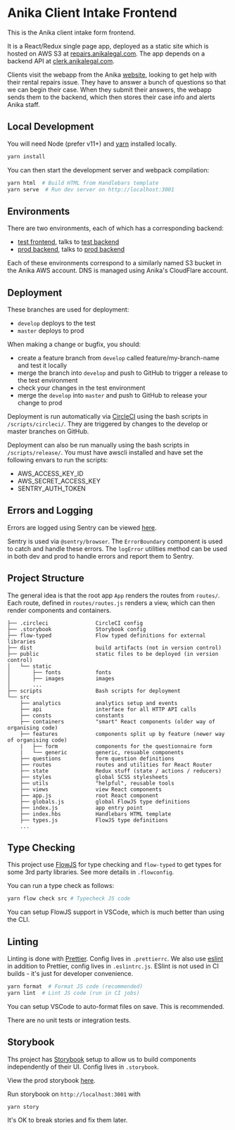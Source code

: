 # Anika Client Intake Frontend

This is the Anika client intake form frontend.

It is a React/Redux single page app, deployed as a static site which is hosted on AWS S3 at [repairs.anikalegal.com](https://repairs.anikalegal.com).
The app depends on a backend API at [clerk.anikalegal.com](https://clerk.anikalegal.com).

Clients visit the webapp from the Anika [website](https://anikalegal.com), looking to get help with their rental repairs issue.
They have to answer a bunch of questions so that we can begin their case. When they submit their answers, the webapp sends them to the backend,
which then stores their case info and alerts Anika staff.

## Local Development

You will need Node (prefer v11+) and [yarn](https://yarnpkg.com/en/) installed locally.

```bash
yarn install
```

You can then start the development server and webpack compilation:

```bash
yarn html  # Build HTML from Handlebars template
yarn serve  # Run dev server on http://localhost:3001
```

## Environments

There are two environments, each of which has a corresponding backend:

- [test frontend](https://test-repairs.anikalegal.com), talks to [test backend](http://test-clerk.anikalegal.com)
- [prod backend](https://repairs.anikalegal.com), talks to [prod backend](http://clerk.anikalegal.com)

Each of these environments correspond to a similarly named S3 bucket in the Anika AWS account.
DNS is managed using Anika's CloudFlare account.

## Deployment

These branches are used for deployment:

- `develop` deploys to the test
- `master` deploys to prod

When making a change or bugfix, you should:

- create a feature branch from `develop` called feature/my-branch-name and test it locally
- merge the branch into `develop` and push to GitHub to trigger a release to the test environment
- check your changes in the test environment
- merge the `develop` into `master` and push to GitHub to release your change to prod

Deployment is run automatically via [CircleCI](https://circleci.com/dashboard) using the bash scripts in `/scripts/circleci/`.
They are triggered by changes to the develop or master branches on GitHub.

Deployment can also be run manually using the bash scripts in `/scripts/release/`. You must have awscli installed and have set the following envars to run the scripts:

- AWS_ACCESS_KEY_ID
- AWS_SECRET_ACCESS_KEY
- SENTRY_AUTH_TOKEN

## Errors and Logging

Errors are logged using Sentry can be viewed [here](https://sentry.io/organizations/anika-legal/projects/).

Sentry is used via `@sentry/browser`. The `ErrorBoundary` component is used to catch and handle these errors.
The `logError` utilities method can be used in both dev and prod to handle errors and report them to Sentry.

## Project Structure

The general idea is that the root app `App` renders the routes from `routes/`. Each route, defined in `routes/routes.js` renders a view, which can then render components and containers.

```
├── .circleci               CircleCI config
├── .storybook              Storybook config
├── flow-typed              Flow typed definitions for external libraries
├── dist                    build artifacts (not in version control)
├── public                  static files to be deployed (in version control)
│   └── static
│       ├── fonts           fonts
│       ├── images          images
│       ...
├── scripts                 Bash scripts for deployment
└── src
    ├── analytics           analytics setup and events
    ├── api                 interface for all HTTP API calls
    ├── consts              constants
    ├── containers          "smart" React components (older way of organising code)
    ├── features            components split up by feature (newer way of organising code)
    |   ├── form            components for the questionnaire form
    |   └── generic         generic, resuable components
    ├── questions           form question definitions
    ├── routes              routes and utilities for React Router
    ├── state               Redux stuff (state / actions / reducers)
    ├── styles              global SCSS stylesheets
    ├── utils               "helpful", reusable tools
    ├── views               view React components
    ├── app.js              root React component
    ├── globals.js          global FlowJS type definitions
    ├── index.js            app entry point
    ├── index.hbs           Handlebars HTML template
    ├── types.js            FlowJS type definitions
    ...
```

## Type Checking

This project use [FlowJS](https://flow.org/) for type checking and `flow-typed` to get types for some 3rd party libraries.
See more details in `.flowconfig`.

You can run a type check as follows:

```bash
yarn flow check src # Typecheck JS code
```

You can setup FlowJS support in VSCode, which is much better than using the CLI.

## Linting

Linting is done with [Prettier](https://prettier.io/). Config lives in `.prettierrc`. We also use [eslint](https://eslint.org) in addition to Prettier, config lives in `.eslintrc.js`. ESlint is not used in CI builds - it's just for developer convenience.

```bash
yarn format  # Format JS code (recommended)
yarn lint  # Lint JS code (run in CI jobs)
```

You can setup VSCode to auto-format files on save. This is recommended.

There are no unit tests or integration tests.

## Storybook

Ths project has [Storybook](https://storybook.js.org/docs/basics/introduction/) setup to allow us to build components independently of their UI.
Config lives in `.storybook`.

View the prod storybook [here](https://storybook.anikalegal.com/?).

Run storybook on `http://localhost:3001` with

```
yarn story
```

It's OK to break stories and fix them later.
